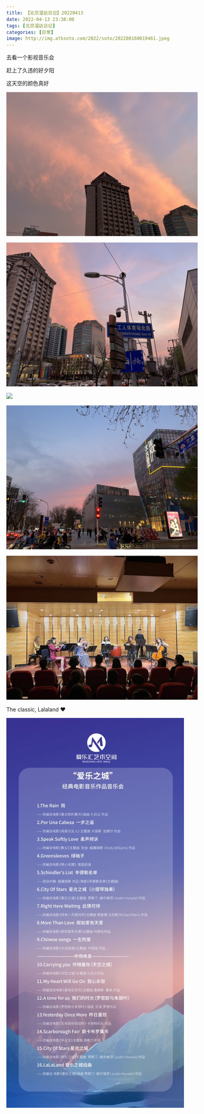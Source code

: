 ```yaml
---
title: 【北京溜达日记】20220413
date: 2022-04-13 23:38:00
tags: [北京溜达日记]
categories: [日常]
image: http://img.atksoto.com/2022/soto/202208160019461.jpeg
---
```


去看一个影视音乐会

赶上了久违的好夕阳

这天空的颜色真好

![](./bj20220413/202208160019178.jpeg)

![](./bj20220413/202208160019461.jpeg)

![](./bj20220413/202208160020831.jpeg)

![](./bj20220413/202208160020719.jpeg)

![](./bj20220413/202208160020874.jpeg)

The classic, Lalaland ❤

![](./bj20220413/202208160020439.jpeg)
